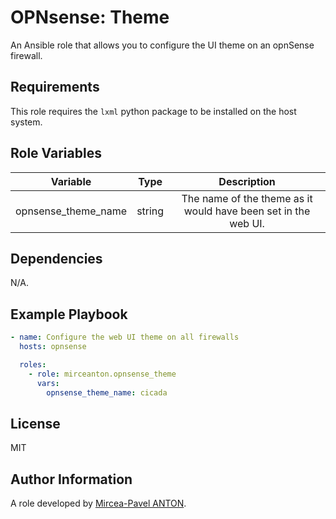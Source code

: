 OPNsense: Theme
===============

An Ansible role that allows you to configure the UI theme on an opnSense firewall.

Requirements
------------

This role requires the `lxml` python package to be installed on the host system.

Role Variables
--------------

|        Variable        |  Type  |                          Description                           |
| :--------------------: | :----: | :------------------------------------------------------------: |
|  opnsense_theme_name   | string | The name of the theme as it would have been set in the web UI. |

Dependencies
------------

N/A.

Example Playbook
----------------

```yaml
- name: Configure the web UI theme on all firewalls
  hosts: opnsense

  roles:
    - role: mirceanton.opnsense_theme
      vars:
        opnsense_theme_name: cicada
```

License
-------

MIT

Author Information
------------------

A role developed by [Mircea-Pavel ANTON](https://www.mirceanton.com).
